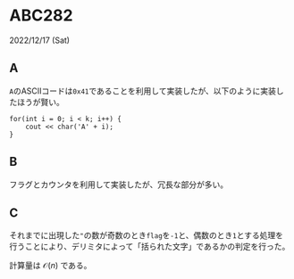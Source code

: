 # ABC282
2022/12/17 (Sat)

## A
`A`のASCIIコードは`0x41`であることを利用して実装したが、以下のように実装したほうが賢い。

```
for(int i = 0; i < k; i++) {
    cout << char('A' + i);
}
```

## B
フラグとカウンタを利用して実装したが、冗長な部分が多い。

## C
それまでに出現した`"`の数が奇数のとき`flag`を`-1`と、偶数のとき`1`とする処理を行うことにより、デリミタによって「括られた文字」であるかの判定を行った。

計算量は $\mathcal{O}(n)$ である。